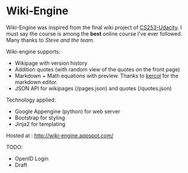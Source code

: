 # Wiki-Engine

Wiki-Engine was inspired from the final wiki project of [CS253-Udacity](https://www.udacity.com/course/cs253). I must say the course is among the **best** online course I've ever followed. Many thanks to *Steve and the team*.

Wiki-engine supports:
- Wikipage with version history
- Addition quotes (with random view of the quotes on the front page)
- Markdown + Math equations with preview. Thanks to [kercol](https://github.com/kerzol/markdown-mathjax) for the markdown editor.
- JSON API for wikipages (/pages.json) and quotes (/quotes.json)

Technology applied:
- Google Appengine (python) for web server
- Bootstrap for styling
- Jinja2 for templating

Hosted at : http://wiki-engine.appspot.com/

TODO:
- OpenID Login
- Draft

